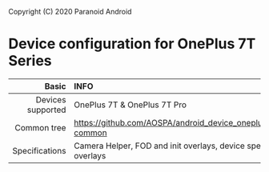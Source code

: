 Copyright (C) 2020 Paranoid Android

Device configuration for OnePlus 7T Series
=========================================

| Basic                   | INFO                                                                                                                           |
| -----------------------:|:------------------------------------------------------------------------------------------------------------------------------ |
| Devices supported       | OnePlus 7T & OnePlus 7T Pro                                                                                                    |
| Common tree             | https://github.com/AOSPA/android_device_oneplus_sm8150-common                                                                  |
| Specifications          | Camera Helper, FOD and init overlays, device specific overlays                                                                 |
